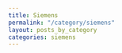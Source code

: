 ```yaml
---
title: Siemens
permalink: "/category/siemens"
layout: posts_by_category
categories: siemens
---
```


